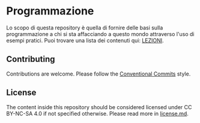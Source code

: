 # Programmazione

Lo scopo di questa repository è quella di fornire delle basi sulla programmazione a chi si sta affacciando a questo mondo attraverso l'uso di esempi pratici.
Puoi trovare una lista dei contenuti qui: [LEZIONI](./lezioni/00_lista_argomenti.md).

## Contributing

Contributions are welcome. Please follow the [Conventional Commits](https://www.conventionalcommits.org/en/v1.0.0/) style.

## License

The content inside this repository should be considered licensed under CC BY-NC-SA 4.0 if not specified otherwise.
Please read more in [license.md](./license.md).
